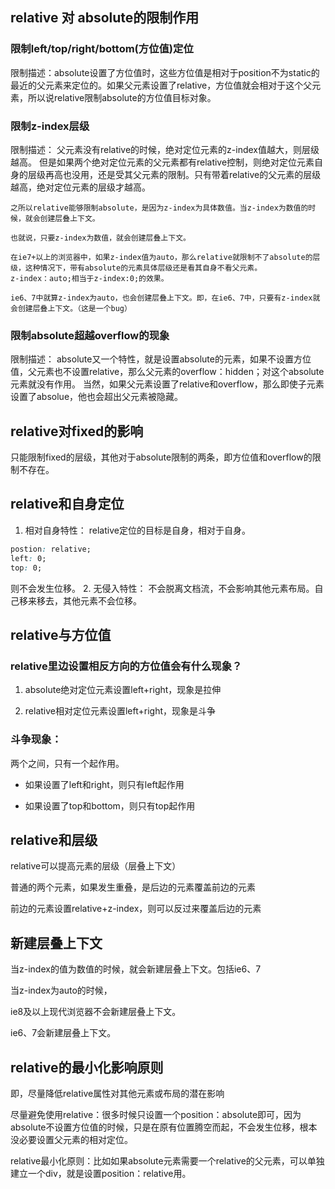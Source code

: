 ## relative 对 absolute的限制作用

### 限制left/top/right/bottom(方位值)定位

  限制描述：absolute设置了方位值时，这些方位值是相对于position不为static的最近的父元素来定位的。如果父元素设置了relative，方位值就会相对于这个父元素，所以说relative限制absolute的方位值目标对象。

### 限制z-index层级

  限制描述：
    父元素没有relative的时候，绝对定位元素的z-index值越大，则层级越高。
    但是如果两个绝对定位元素的父元素都有relative控制，则绝对定位元素自身的层级再高也没用，还是受其父元素的限制。只有带着relative的父元素的层级越高，绝对定位元素的层级才越高。

    之所以relative能够限制absolute，是因为z-index为具体数值。当z-index为数值的时候，就会创建层叠上下文。
    
    也就说，只要z-index为数值，就会创建层叠上下文。

    在ie7+以上的浏览器中，如果z-index值为auto，那么relative就限制不了absolute的层级，这种情况下，带有absolute的元素具体层级还是看其自身不看父元素。
    z-index：auto;相当于z-index:0;的效果。

    ie6、7中就算z-index为auto，也会创建层叠上下文。即，在ie6、7中，只要有z-index就会创建层叠上下文。（这是一个bug）

### 限制absolute超越overflow的现象

  限制描述：
    absolute又一个特性，就是设置absolute的元素，如果不设置方位值，父元素也不设置relative，那么父元素的overflow：hidden；对这个absolute元素就没有作用。
    当然，如果父元素设置了relative和overflow，那么即使子元素设置了absolue，他也会超出父元素被隐藏。

## relative对fixed的影响
只能限制fixed的层级，其他对于absolute限制的两条，即方位值和overflow的限制不存在。

## relative和自身定位
1. 相对自身特性： relative定位的目标是自身，相对于自身。
```css
postion: relative;
left: 0;
top: 0;
```
则不会发生位移。
2. 无侵入特性： 不会脱离文档流，不会影响其他元素布局。自己移来移去，其他元素不会位移。

## relative与方位值

### relative里边设置相反方向的方位值会有什么现象？
1. absolute绝对定位元素设置left+right，现象是拉伸

2. relative相对定位元素设置left+right，现象是斗争
### 斗争现象：
两个之间，只有一个起作用。

* 如果设置了left和right，则只有left起作用

* 如果设置了top和bottom，则只有top起作用

## relative和层级
relative可以提高元素的层级（层叠上下文）

普通的两个元素，如果发生重叠，是后边的元素覆盖前边的元素

前边的元素设置relative+z-index，则可以反过来覆盖后边的元素

## 新建层叠上下文
当z-index的值为数值的时候，就会新建层叠上下文。包括ie6、7

当z-index为auto的时候，

  ie8及以上现代浏览器不会新建层叠上下文。

  ie6、7会新建层叠上下文。

## relative的最小化影响原则

即，尽量降低relative属性对其他元素或布局的潜在影响

尽量避免使用relative：很多时候只设置一个position：absolute即可，因为absolute不设置方位值的时候，只是在原有位置腾空而起，不会发生位移，根本没必要设置父元素的相对定位。

relative最小化原则：比如如果absolute元素需要一个relative的父元素，可以单独建立一个div，就是设置position：relative用。
